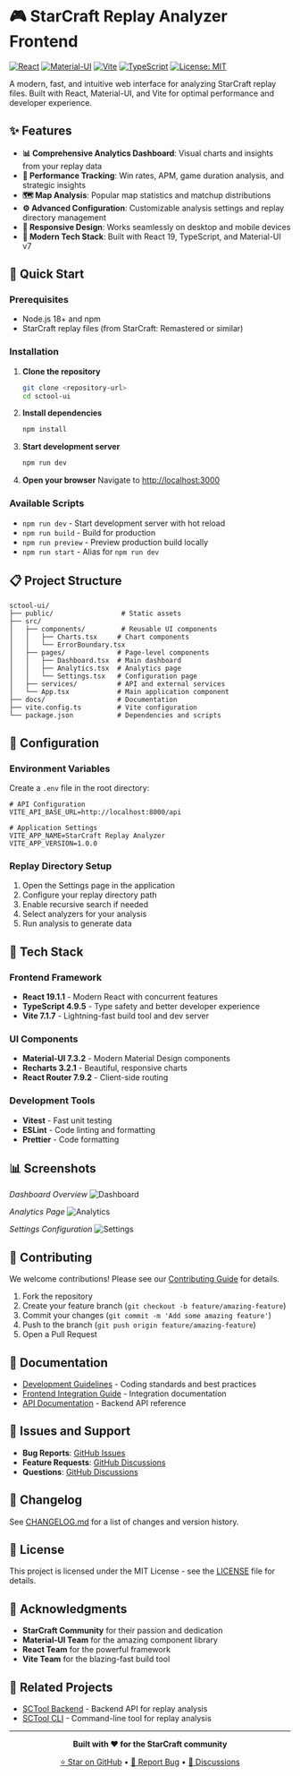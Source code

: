 # 🎮 StarCraft Replay Analyzer Frontend

[![React](https://img.shields.io/badge/React-19.1.1-blue.svg)](https://reactjs.org/)
[![Material-UI](https://img.shields.io/badge/Material--UI-7.3.2-blue.svg)](https://mui.com/)
[![Vite](https://img.shields.io/badge/Vite-7.1.7-purple.svg)](https://vitejs.dev/)
[![TypeScript](https://img.shields.io/badge/TypeScript-4.9.5-blue.svg)](https://www.typescriptlang.org/)
[![License: MIT](https://img.shields.io/badge/License-MIT-yellow.svg)](https://opensource.org/licenses/MIT)

A modern, fast, and intuitive web interface for analyzing StarCraft replay files. Built with React, Material-UI, and Vite for optimal performance and developer experience.

## ✨ Features

- **📊 Comprehensive Analytics Dashboard**: Visual charts and insights from your replay data
- **🎯 Performance Tracking**: Win rates, APM, game duration analysis, and strategic insights
- **🗺️ Map Analysis**: Popular map statistics and matchup distributions
- **⚙️ Advanced Configuration**: Customizable analysis settings and replay directory management
- **📱 Responsive Design**: Works seamlessly on desktop and mobile devices
- **🚀 Modern Tech Stack**: Built with React 19, TypeScript, and Material-UI v7

## 🚀 Quick Start

### Prerequisites

- Node.js 18+ and npm
- StarCraft replay files (from StarCraft: Remastered or similar)

### Installation

1. **Clone the repository**
   ```bash
   git clone <repository-url>
   cd sctool-ui
   ```

2. **Install dependencies**
   ```bash
   npm install
   ```

3. **Start development server**
   ```bash
   npm run dev
   ```

4. **Open your browser**
   Navigate to [http://localhost:3000](http://localhost:3000)

### Available Scripts

- `npm run dev` - Start development server with hot reload
- `npm run build` - Build for production
- `npm run preview` - Preview production build locally
- `npm run start` - Alias for `npm run dev`

## 📋 Project Structure

```
sctool-ui/
├── public/                 # Static assets
├── src/
│   ├── components/         # Reusable UI components
│   │   ├── Charts.tsx     # Chart components
│   │   └── ErrorBoundary.tsx
│   ├── pages/             # Page-level components
│   │   ├── Dashboard.tsx  # Main dashboard
│   │   ├── Analytics.tsx  # Analytics page
│   │   └── Settings.tsx   # Configuration page
│   ├── services/          # API and external services
│   └── App.tsx            # Main application component
├── docs/                  # Documentation
├── vite.config.ts         # Vite configuration
└── package.json           # Dependencies and scripts
```

## 🔧 Configuration

### Environment Variables

Create a `.env` file in the root directory:

```env
# API Configuration
VITE_API_BASE_URL=http://localhost:8000/api

# Application Settings
VITE_APP_NAME=StarCraft Replay Analyzer
VITE_APP_VERSION=1.0.0
```

### Replay Directory Setup

1. Open the Settings page in the application
2. Configure your replay directory path
3. Enable recursive search if needed
4. Select analyzers for your analysis
5. Run analysis to generate data

## 🎨 Tech Stack

### Frontend Framework
- **React 19.1.1** - Modern React with concurrent features
- **TypeScript 4.9.5** - Type safety and better developer experience
- **Vite 7.1.7** - Lightning-fast build tool and dev server

### UI Components
- **Material-UI 7.3.2** - Modern Material Design components
- **Recharts 3.2.1** - Beautiful, responsive charts
- **React Router 7.9.2** - Client-side routing

### Development Tools
- **Vitest** - Fast unit testing
- **ESLint** - Code linting and formatting
- **Prettier** - Code formatting

## 📊 Screenshots

*Dashboard Overview*
![Dashboard](https://via.placeholder.com/800x400/1976d2/ffffff?text=Dashboard+Overview)

*Analytics Page*
![Analytics](https://via.placeholder.com/800x400/388e3c/ffffff?text=Analytics+Page)

*Settings Configuration*
![Settings](https://via.placeholder.com/800x400/f57c00/ffffff?text=Settings+Page)

## 🤝 Contributing

We welcome contributions! Please see our [Contributing Guide](CONTRIBUTING.md) for details.

1. Fork the repository
2. Create your feature branch (`git checkout -b feature/amazing-feature`)
3. Commit your changes (`git commit -m 'Add some amazing feature'`)
4. Push to the branch (`git push origin feature/amazing-feature`)
5. Open a Pull Request

## 📝 Documentation

- [Development Guidelines](docs/guidelines.md) - Coding standards and best practices
- [Frontend Integration Guide](FRONTEND_INTEGRATION_GUIDE.md) - Integration documentation
- [API Documentation](API.md) - Backend API reference

## 🐛 Issues and Support

- **Bug Reports**: [GitHub Issues](https://github.com/yourusername/sctool-ui/issues)
- **Feature Requests**: [GitHub Discussions](https://github.com/yourusername/sctool-ui/discussions)
- **Questions**: [GitHub Discussions](https://github.com/yourusername/sctool-ui/discussions)

## 📜 Changelog

See [CHANGELOG.md](CHANGELOG.md) for a list of changes and version history.

## 📄 License

This project is licensed under the MIT License - see the [LICENSE](LICENSE) file for details.

## 🙏 Acknowledgments

- **StarCraft Community** for their passion and dedication
- **Material-UI Team** for the amazing component library
- **React Team** for the powerful framework
- **Vite Team** for the blazing-fast build tool

## 🔗 Related Projects

- [SCTool Backend](https://github.com/yourusername/sctool-backend) - Backend API for replay analysis
- [SCTool CLI](https://github.com/yourusername/sctool-cli) - Command-line tool for replay analysis

---

<div align="center">

**Built with ❤️ for the StarCraft community**

[⭐ Star on GitHub](https://github.com/yourusername/sctool-ui) • [🐛 Report Bug](https://github.com/yourusername/sctool-ui/issues) • [💬 Discussions](https://github.com/yourusername/sctool-ui/discussions)

</div>
